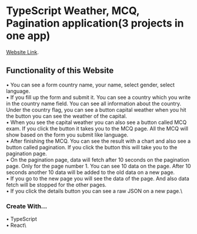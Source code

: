 # TypeScript Weather, MCQ, Pagination application(3 projects in one app)

[Website Link](https://weather-mcq-pagination.netlify.app/).

## Functionality of this Website

• You can see a form country name, your name, select gender, select language. \
• If you fill up the form and submit it. You can see a country which you write in the country name field. You can see all information about the country. Under the country flag, you can see a button capital weather when you hit the button you can see the weather of the capital.\
• When you see the capital weather you can also see a button called MCQ exam. If you click the button it takes you to the MCQ page. All the MCQ will show based on the form you submit like language.\
• After finishing the MCQ. You can see the result with a chart and also see a button called pagination. If you click the button this will take you to the pagination page.\
• On the pagination page, data will fetch after 10 seconds on the pagination page. Only for the page number 1. You can see 10 data on the page. After 10 seconds another 10 data will be added to the old data on a new page.\
• If you go to the new page you will see the data of the page. And also data fetch will be stopped for the other pages.\
• If you click the details button you can see a raw JSON on a new page.\


###  Create With...
• TypeScript\
• React\

